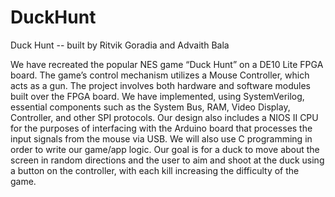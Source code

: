 # DuckHunt

Duck Hunt -- built by Ritvik Goradia and Advaith Bala

We have recreated the popular NES game “Duck Hunt” on a DE10 Lite FPGA board. The game’s control mechanism utilizes a Mouse Controller, which acts as a gun. The project involves both hardware and software modules built over the FPGA board. We have implemented, using SystemVerilog, essential components such as the System Bus, RAM, Video Display, Controller, and other SPI protocols. Our design also includes a NIOS II CPU for the purposes of interfacing with the Arduino board that processes the input signals from the mouse via USB. We will also use C programming in order to write our game/app logic. Our goal is for a duck to move about the screen in random directions and the user to aim and shoot at the duck using a button on the controller, with each kill increasing the difficulty of the game.

